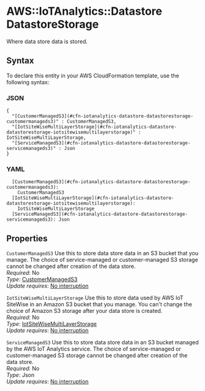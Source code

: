 # AWS::IoTAnalytics::Datastore DatastoreStorage<a name="aws-properties-iotanalytics-datastore-datastorestorage"></a>

Where data store data is stored\.

## Syntax<a name="aws-properties-iotanalytics-datastore-datastorestorage-syntax"></a>

To declare this entity in your AWS CloudFormation template, use the following syntax:

### JSON<a name="aws-properties-iotanalytics-datastore-datastorestorage-syntax.json"></a>

```
{
  "[CustomerManagedS3](#cfn-iotanalytics-datastore-datastorestorage-customermanageds3)" : CustomerManagedS3,
  "[IotSiteWiseMultiLayerStorage](#cfn-iotanalytics-datastore-datastorestorage-iotsitewisemultilayerstorage)" : IotSiteWiseMultiLayerStorage,
  "[ServiceManagedS3](#cfn-iotanalytics-datastore-datastorestorage-servicemanageds3)" : Json
}
```

### YAML<a name="aws-properties-iotanalytics-datastore-datastorestorage-syntax.yaml"></a>

```
  [CustomerManagedS3](#cfn-iotanalytics-datastore-datastorestorage-customermanageds3): 
    CustomerManagedS3
  [IotSiteWiseMultiLayerStorage](#cfn-iotanalytics-datastore-datastorestorage-iotsitewisemultilayerstorage): 
    IotSiteWiseMultiLayerStorage
  [ServiceManagedS3](#cfn-iotanalytics-datastore-datastorestorage-servicemanageds3): Json
```

## Properties<a name="aws-properties-iotanalytics-datastore-datastorestorage-properties"></a>

`CustomerManagedS3`  <a name="cfn-iotanalytics-datastore-datastorestorage-customermanageds3"></a>
Use this to store data store data in an S3 bucket that you manage\. The choice of service\-managed or customer\-managed S3 storage cannot be changed after creation of the data store\.  
*Required*: No  
*Type*: [CustomerManagedS3](aws-properties-iotanalytics-datastore-customermanageds3.md)  
*Update requires*: [No interruption](https://docs.aws.amazon.com/AWSCloudFormation/latest/UserGuide/using-cfn-updating-stacks-update-behaviors.html#update-no-interrupt)

`IotSiteWiseMultiLayerStorage`  <a name="cfn-iotanalytics-datastore-datastorestorage-iotsitewisemultilayerstorage"></a>
Use this to store data used by AWS IoT SiteWise in an Amazon S3 bucket that you manage\. You can't change the choice of Amazon S3 storage after your data store is created\.  
*Required*: No  
*Type*: [IotSiteWiseMultiLayerStorage](aws-properties-iotanalytics-datastore-iotsitewisemultilayerstorage.md)  
*Update requires*: [No interruption](https://docs.aws.amazon.com/AWSCloudFormation/latest/UserGuide/using-cfn-updating-stacks-update-behaviors.html#update-no-interrupt)

`ServiceManagedS3`  <a name="cfn-iotanalytics-datastore-datastorestorage-servicemanageds3"></a>
Use this to store data store data in an S3 bucket managed by the AWS IoT Analytics service\. The choice of service\-managed or customer\-managed S3 storage cannot be changed after creation of the data store\.  
*Required*: No  
*Type*: Json  
*Update requires*: [No interruption](https://docs.aws.amazon.com/AWSCloudFormation/latest/UserGuide/using-cfn-updating-stacks-update-behaviors.html#update-no-interrupt)